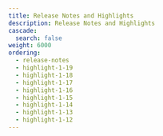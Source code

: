 ```yaml
---
title: Release Notes and Highlights
description: Release Notes and Highlights
cascade:
  search: false
weight: 6000
ordering:
  - release-notes
  - highlight-1-19
  - highlight-1-18
  - highlight-1-17
  - highlight-1-16
  - highlight-1-15
  - highlight-1-14
  - highlight-1-13
  - highlight-1-12
---
```

